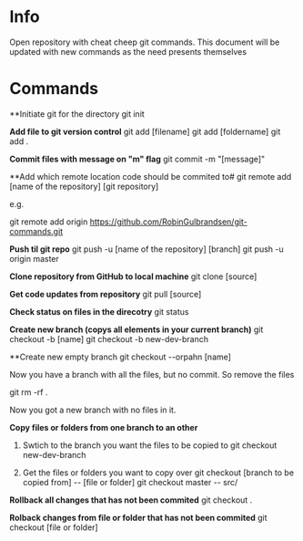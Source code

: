 # Info

Open repository with cheat cheep git commands. This document will be updated with new commands as the need presents themselves

# Commands

**Initiate git for the directory
git init

**Add file to git version control**
git add [filename]
git add [foldername]
git add .

**Commit files with message on "m" flag**
git commit -m "[message]"

**Add which remote location code should be commited to#
git remote add [name of the repository] [git repository]

e.g.

git remote add origin https://github.com/RobinGulbrandsen/git-commands.git

**Push til git repo**
git push -u [name of the repository] [branch]
git push -u origin master

**Clone repository from GitHub to local machine**
git clone [source]

**Get code updates from repository**
git pull [source]

**Check status on files in the direcotry**
git status

**Create new branch (copys all elements in your current branch)**
git checkout -b [name]
git checkout -b new-dev-branch

**Create new empty branch
git checkout --orpahn [name]

Now you have a branch with all the files, but no commit. So remove the files

git rm -rf .

Now you got a new branch with no files in it.

**Copy files or folders from one branch to an other**
1. Swtich to the branch you want the files to be copied to
git checkout new-dev-branch

2. Get the files or folders you want to copy over
git checkout [branch to be copied from] -- [file or folder]
git checkout master -- src/

**Rollback all changes that has not been commited**
git checkout .

**Rolback changes from file or folder that has not been commited**
git checkout [file or folder]
